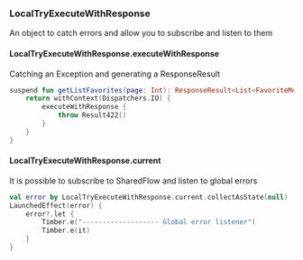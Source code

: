 ### LocalTryExecuteWithResponse

An object to catch errors and allow you to subscribe and listen to them

#### LocalTryExecuteWithResponse.executeWithResponse

Catching an Exception and generating a ResponseResult

```kotlin
suspend fun getListFavorites(page: Int): ResponseResult<List<FavoriteModel>> {
    return withContext(Dispatchers.IO) {
        executeWithResponse {
            throw Result422()
        }
    }
}
```

#### LocalTryExecuteWithResponse.current

It is possible to subscribe to SharedFlow and listen to global errors

```kotlin
val error by LocalTryExecuteWithResponse.current.collectAsState(null)
LaunchedEffect(error) {
    error?.let {
        Timber.e("------------------- Global error listener")
        Timber.e(it)
    }
}
```

